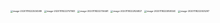 <img src="/Users/mjsss/Library/Application Support/typora-user-images/image-20201118222534589.png" alt="image-20201118222534589" style="zoom:25%;" />

<img src="/Users/mjsss/Library/Application Support/typora-user-images/image-20201118222707583.png" alt="image-20201118222707583" style="zoom:25%;" />

<img src="/Users/mjsss/Library/Application Support/typora-user-images/image-20201118222756461.png" alt="image-20201118222756461" style="zoom:25%;" />

<img src="/Users/mjsss/Library/Application Support/typora-user-images/image-20201118222824827.png" alt="image-20201118222824827" style="zoom:25%;" />

<img src="/Users/mjsss/Library/Application Support/typora-user-images/image-20201118222858340.png" alt="image-20201118222858340" style="zoom:25%;" />



<img src="/Users/mjsss/Library/Application Support/typora-user-images/image-20201118222925297.png" alt="image-20201118222925297" style="zoom:25%;" />